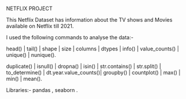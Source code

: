 NETFLIX PROJECT

This Netflix Dataset has information about the TV shows and Movies available on Netflix till 2021. 

I used the following commands to analyse the data:-

head() | tail() | shape | size | columns | dtypes | info() | value_counts() | unique() | nunique().

duplicate() | isnull() | dropna() | isin() | str.contains() |  str.split() | to_determine() | dt.year.value_counts()| groupby() | countplot() | max() | min() | mean().

Libraries:- pandas , seaborn . 
